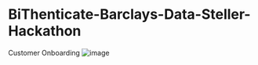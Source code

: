# BiThenticate-Barclays-Data-Steller-Hackathon
Customer Onboarding
![image](https://user-images.githubusercontent.com/72863753/229267675-8b6c1eed-923b-4ffc-a757-b8f646fc3d7f.png)
